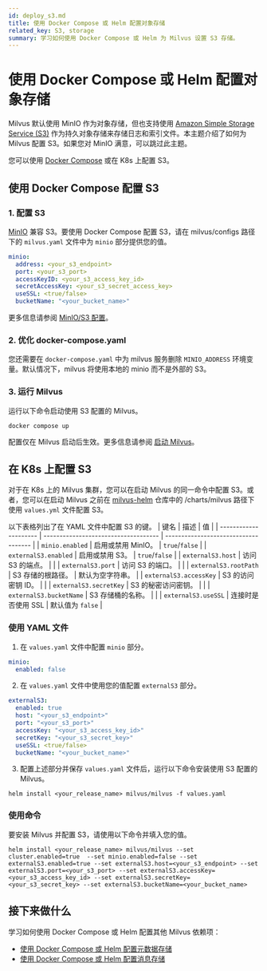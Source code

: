 ```yaml
---
id: deploy_s3.md
title: 使用 Docker Compose 或 Helm 配置对象存储
related_key: S3, storage
summary: 学习如何使用 Docker Compose 或 Helm 为 Milvus 设置 S3 存储。
---
```


# 使用 Docker Compose 或 Helm 配置对象存储

Milvus 默认使用 MinIO 作为对象存储，但也支持使用 [Amazon Simple Storage Service (S3)](https://aws.amazon.com/s3/) 作为持久对象存储来存储日志和索引文件。本主题介绍了如何为 Milvus 配置 S3。如果您对 MinIO 满意，可以跳过此主题。

您可以使用 [Docker Compose](https://docs.docker.com/get-started/overview/) 或在 K8s 上配置 S3。

## 使用 Docker Compose 配置 S3

### 1. 配置 S3
[MinIO](https://min.io/product/overview) 兼容 S3。要使用 Docker Compose 配置 S3，请在 milvus/configs 路径下的 <code>milvus.yaml</code> 文件中为 <code>minio</code> 部分提供您的值。

```yaml
minio:
  address: <your_s3_endpoint>
  port: <your_s3_port>
  accessKeyID: <your_s3_access_key_id>
  secretAccessKey: <your_s3_secret_access_key>
  useSSL: <true/false>
  bucketName: "<your_bucket_name>"
```
更多信息请参阅 [MinIO/S3 配置](configure_minio.md)。

### 2. 优化 docker-compose.yaml
您还需要在 `docker-compose.yaml` 中为 milvus 服务删除 `MINIO_ADDRESS` 环境变量。默认情况下，milvus 将使用本地的 minio 而不是外部的 S3。

### 3. 运行 Milvus
运行以下命令启动使用 S3 配置的 Milvus。
```shell
docker compose up
```
<div class="alert note">配置仅在 Milvus 启动后生效。更多信息请参阅 <a href=https://milvus.io/docs/install_standalone-docker.md#Start-Milvus>启动 Milvus</a>。</div>

## 在 K8s 上配置 S3

对于在 K8s 上的 Milvus 集群，您可以在启动 Milvus 的同一命令中配置 S3。或者，您可以在启动 Milvus 之前在 [milvus-helm](https://github.com/milvus-io/milvus-helm) 仓库中的 /charts/milvus 路径下使用 <code>values.yml</code> 文件配置 S3。

以下表格列出了在 YAML 文件中配置 S3 的键。
| 键名             | 描述                          | 值                                 |
| --------------------- | ------------------------------------ | ------------------------------------ |
| <code>minio.enabled</code>         | 启用或禁用 MinIO。       | <code>true</code>/<code>false</code> |
| <code>externalS3.enabled</code>    | 启用或禁用 S3。          | <code>true</code>/<code>false</code> |
| <code>externalS3.host</code>       | 访问 S3 的端点。       |                                      |
| <code>externalS3.port</code>       | 访问 S3 的端口。           |                                      |
| <code>externalS3.rootPath</code>   | S3 存储的根路径。 | 默认为空字符串。          |
| <code>externalS3.accessKey</code>  | S3 的访问密钥 ID。        |                                      |
| <code>externalS3.secretKey</code>  | S3 的秘密访问密钥。    |                                      |
| <code>externalS3.bucketName</code> | S3 存储桶的名称。       |                                      |
| <code>externalS3.useSSL</code>     | 连接时是否使用 SSL | 默认值为 <code>false</code> |


### 使用 YAML 文件

1. 在 <code>values.yaml</code> 文件中配置 <code>minio</code> 部分。

```yaml
minio:
  enabled: false
```

2. 在 <code>values.yaml</code> 文件中使用您的值配置 <code>externalS3</code> 部分。

```yaml
externalS3:
  enabled: true
  host: "<your_s3_endpoint>"
  port: "<your_s3_port>"
  accessKey: "<your_s3_access_key_id>"
  secretKey: "<your_s3_secret_key>"
  useSSL: <true/false>
  bucketName: "<your_bucket_name>"
```

3. 配置上述部分并保存 <code>values.yaml</code> 文件后，运行以下命令安装使用 S3 配置的 Milvus。

```shell
helm install <your_release_name> milvus/milvus -f values.yaml
```
### 使用命令

要安装 Milvus 并配置 S3，请使用以下命令并填入您的值。

```shell
helm install <your_release_name> milvus/milvus --set cluster.enabled=true  --set minio.enabled=false --set externalS3.enabled=true --set externalS3.host=<your_s3_endpoint> --set externalS3.port=<your_s3_port> --set externalS3.accessKey=<your_s3_access_key_id> --set externalS3.secretKey=<your_s3_secret_key> --set externalS3.bucketName=<your_bucket_name>
```
## 接下来做什么

学习如何使用 Docker Compose 或 Helm 配置其他 Milvus 依赖项：
- [使用 Docker Compose 或 Helm 配置元数据存储](deploy_etcd.md)
- [使用 Docker Compose 或 Helm 配置消息存储](deploy_pulsar.md)